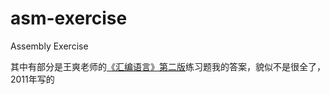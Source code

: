 # asm-exercise
Assembly Exercise

其中有部分是王爽老师的[《汇编语言》第二版](https://book.douban.com/subject/3037562/)练习题我的答案，貌似不是很全了，2011年写的
